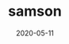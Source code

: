 ---
title: samson
album_key: KZZpcb
date: 2020-05-11
game: new_horizons
layout: slideshow
category: residents
---